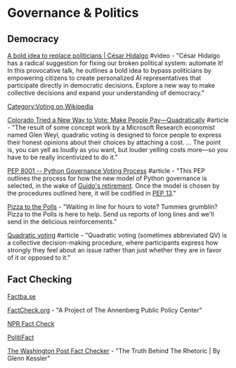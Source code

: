 # Governance & Politics

## Democracy

[A bold idea to replace politicians \| César Hidalgo](https://www.youtube.com/watch?v=CyGWML6cI_k) \#video - "César Hidalgo has a radical suggestion for fixing our broken political system: automate it! In this provocative talk, he outlines a bold idea to bypass politicians by empowering citizens to create personalized AI representatives that participate directly in democratic decisions. Explore a new way to make collective decisions and expand your understanding of democracy."

[Category:Voting on Wikipedia](https://en.wikipedia.org/wiki/Category:Voting)

[Colorado Tried a New Way to Vote: Make People Pay—Quadratically](https://www.wired.com/story/colorado-quadratic-voting-experiment/?CNDID=56448331&CNDID=56448331&bxid=MzU4MjA3ODc1OTY3S0&hasha=a4e0982fff34175ac7f7d1eb46fa9e04&hashb=6e073a1192b227f17ad7655d5d8555ee00214402&mbid=nl_041619_daily_list3_p2&source=DAILY_NEWSLETTER&utm_brand=wired&utm_mailing=WIRED%20NL%20041619%20%281%29&utm_medium=email&utm_source=nl) \#article - "The result of some concept work by a Microsoft Research economist named Glen Weyl, quadratic voting is designed to force people to express their honest opinions about their choices by attaching a cost. ... The point is, you can yell as loudly as you want, but louder yelling costs more—so you have to be really incentivized to do it."

[PEP 8001 -- Python Governance Voting Process](https://www.python.org/dev/peps/pep-8001/) \#article - "This PEP outlines the process for how the new model of Python governance is selected, in the wake of [Guido's retirement](https://mail.python.org/pipermail/python-committers/2018-July/005664.html). Once the model is chosen by the procedures outlined here, it will be codified in [PEP 13](https://www.python.org/dev/peps/pep-0013)."

[Pizza to the Polls](https://polls.pizza/) - "Waiting in line for hours to vote? Tummies grumblin? Pizza to the Polls is here to help. Send us reports of long lines and we'll send in the delicious reinforcements."

[Quadratic voting](https://en.wikipedia.org/wiki/Quadratic_voting) \#article - "Quadratic voting \(sometimes abbreviated QV\) is a collective decision-making procedure, where participants express how strongly they feel about an issue rather than just whether they are in favor of it or opposed to it."

## Fact Checking

[Factba.se](https://factba.se/)

[FactCheck.org](https://www.factcheck.org/) - "A Project of The Annenberg Public Policy Center"

[NPR Fact Check](https://www.npr.org/sections/politics-fact-check/)

[PolitiFact](https://www.politifact.com/truth-o-meter/)

[The Washington Post Fact Checker](https://www.washingtonpost.com/news/fact-checker/?noredirect=on&utm_term=.3a4fc449dbad) - "The Truth Behind The Rhetoric \| By Glenn Kessler"



